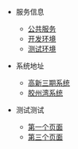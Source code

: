 - 服务信息
  - [公共服务](/document/service/public/)
  - [开发环境](/document/service/dev/)
  - [测试环境](/document/service/test/)

- 系统地址
  - [高新三期系统](/document/system/gaoxin3/)
  - [胶州湾系统](/document/system/jzw/)

- 测试测试
  - [第一个页面](/document/one/one/)
  - [第三个页面](/document/one/three/ "第三个页面 随便复制的 哈哈哈哈")

